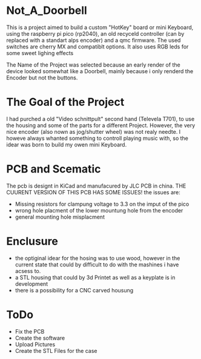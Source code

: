 # Not_A_Doorbell
This is a project aimed to build a custom "HotKey" board or mini Keyboard, using the raspberry pi pico (rp2040), an old recyceld controller (can by replaced with a standart alps encoder) and a qmc firmware. The used switches are cherry MX and compatiblt options.  It also uses RGB leds for some sweet lighing effects

The Name of the Project was selected because an early render of the device looked somewhat like a Doorbell, mainly because i only renderd the Encoder but not the buttons. 

# The Goal of the Project

I had purched a old "Video schnittpult" second hand (Televela T701), to use the housing and some of the parts for a different Project. However, the very nice encoder (also nown as jog/shutter wheel) was not realy needte. I howeve always whanted something to controll playing music with, so the idear was born to build my owen mini Keyboard.


# PCB and Scematic

The pcb is designt in KiCad and manufacured by JLC PCB in china. THE CUURENT VERSION OF THIS PCB HAS SOME ISSUES! the issues are:
- Missing resistors for clampung voltage to 3.3 on the imput of the pico
- wrong hole placment of the lower mountung hole from the encoder
- general mounting hole misplacment

# Enclusure
- the optiginal idear for the hosing was to use wood, however in the current state that could by difficult to do with the mashines i have acsess to. 
- a STL housing that could by 3d Printet as well as a keyplate is in development
- there is a possibility for a CNC carved housung 

# ToDo 
- Fix the PCB
- Create the software
- Upload Pictures 
- Create the STL Files for the case
